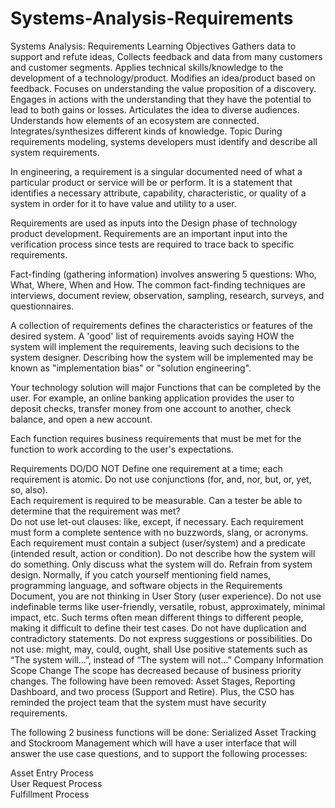 # Systems-Analysis-Requirements

Systems Analysis: Requirements 
Learning Objectives
Gathers data to support and refute ideas,
Collects feedback and data from many customers and customer segments.
Applies technical skills/knowledge to the development of a technology/product.
Modifies an idea/product based on feedback.
Focuses on understanding the value proposition of a discovery.
Engages in actions with the understanding that they have the potential to lead to both gains or losses.
Articulates the idea to diverse audiences.
Understands how elements of an ecosystem are connected.
Integrates/synthesizes different kinds of knowledge.
Topic
During requirements modeling, systems developers must identify and describe all system requirements. 

In engineering, a requirement is a singular documented need of what a particular product or service will be or perform. It is a statement that identifies a necessary attribute, capability, characteristic, or quality of a system in order for it to have value and utility to a user.  

Requirements are used as inputs into the Design phase of technology product development. Requirements are an important input into the verification process since tests are required to trace back to specific requirements.  

Fact-finding (gathering information) involves answering 5 questions: Who, What, Where, When and How.    The common fact-finding techniques are interviews, document review, observation, sampling, research, surveys, and questionnaires.

A collection of requirements defines the characteristics or features of the desired system.   A 'good' list of requirements avoids saying HOW the system will implement the requirements, leaving such decisions to the system designer.  Describing how the system will be implemented may be known as "implementation bias" or "solution engineering". 

Your technology solution will  major Functions that can be completed by the user.  For example, an online banking application provides the user to deposit checks, transfer money from one account to another,  check balance, and open a new account.   

Each function requires business requirements that must be met for the function to work according to the user's expectations.   

Requirements DO/DO NOT
Define one requirement at a time;  each requirement is atomic. 
Do not use conjunctions (for, and, nor, but, or, yet, so, also).  
Each requirement is required to be measurable.  Can a tester be able to determine that the requirement was met?   
Do not use let-out clauses:  like, except, if necessary.
Each requirement must form a complete sentence with no buzzwords, slang,  or acronyms.
Each requirement must contain a subject (user/system) and a predicate (intended result, action or condition).
Do not describe how the system will do something. Only discuss what the system will do. Refrain from system design. Normally, if you catch yourself mentioning field names, programming language, and software objects in the Requirements Document, you are not thinking in User Story (user experience).
Do not use indefinable terms like user-friendly, versatile, robust, approximately, minimal impact, etc. Such terms often mean different things to different people, making it difficult to define their test cases.
Do not have duplication and contradictory statements.
Do not express suggestions or possibilities. Do not use: might, may, could, ought, shall
Use positive statements such as “The system will…”, instead of “The system will not…” 
Company Information
Scope Change
The scope has decreased because of business priority changes.  The following have been removed:  Asset Stages, Reporting Dashboard,  and two process (Support and  Retire).  Plus, the CSO has reminded the project team that the system must have security requirements.   

The following 2 business functions will be done:  Serialized Asset Tracking and Stockroom Management which will have a user interface that will answer the use case questions, and to support the following processes:  

 Asset Entry Process    
 User Request Process  
 Fulfillment Process 
